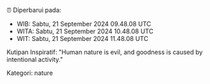 ⏰ Diperbarui pada:
- WIB: Sabtu, 21 September 2024 09.48.08 UTC
- WITA: Sabtu, 21 September 2024 10.48.08 UTC
- WIT: Sabtu, 21 September 2024 11.48.08 UTC

Kutipan Inspiratif:
"Human nature is evil, and goodness is caused by intentional activity."


Kategori: nature

